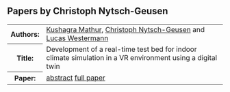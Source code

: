 ## Papers by Christoph Nytsch-Geusen
<table>
<tr><th>Authors:</th>
<td>
<a href="/proceedings/authors/KushagraMathur">Kushagra Mathur</a>, <a href="/proceedings/authors/ChristophNytsch-Geusen">Christoph Nytsch-Geusen</a> and <a href="/proceedings/authors/LucasWestermann">Lucas Westermann</a></td>
</tr>
<tr><th>Title:</th>
<td>Development of a real-time test bed for indoor climate simulation in a VR environment using a digital twin</td>
</tr>
<tr><th>Paper:</th>
<td><a href="/abstracts/abstract_3B_4">abstract</a> <a href="/proceedings/papers/Modelica2021session3B_paper4.pdf">full paper</a></td>
</tr>
</table>
